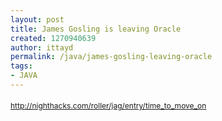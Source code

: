 ```yaml
---
layout: post
title: James Gosling is leaving Oracle
created: 1270940639
author: ittayd
permalink: /java/james-gosling-leaving-oracle
tags:
- JAVA
---
```

<p><span class="Apple-style-span" style="line-height: 19px; font-size: 12px; "><a href="http://nighthacks.com/roller/jag/entry/time_to_move_on">http://nighthacks.com/roller/jag/entry/time_to_move_on</a><span class="Apple-style-span" style="line-height: 21px; font-size: 14px; ">&nbsp;</span></span></p>
